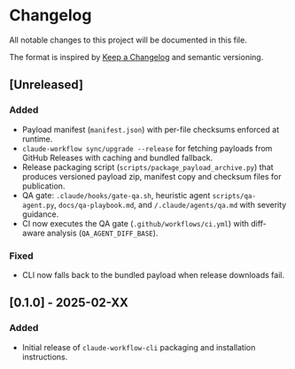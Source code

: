 # Changelog

All notable changes to this project will be documented in this file.

The format is inspired by [Keep a Changelog](https://keepachangelog.com/en/1.1.0/) and semantic versioning.

## [Unreleased]

### Added
- Payload manifest (`manifest.json`) with per-file checksums enforced at runtime.
- `claude-workflow sync/upgrade --release` for fetching payloads from GitHub Releases with caching and bundled fallback.
- Release packaging script (`scripts/package_payload_archive.py`) that produces versioned payload zip, manifest copy and checksum files for publication.
- QA gate: `.claude/hooks/gate-qa.sh`, heuristic agent `scripts/qa-agent.py`, `docs/qa-playbook.md`, and `/.claude/agents/qa.md` with severity guidance.
- CI now executes the QA gate (`.github/workflows/ci.yml`) with diff-aware analysis (`QA_AGENT_DIFF_BASE`).

### Fixed
- CLI now falls back to the bundled payload when release downloads fail.

## [0.1.0] - 2025-02-XX

### Added
- Initial release of `claude-workflow-cli` packaging and installation instructions.
